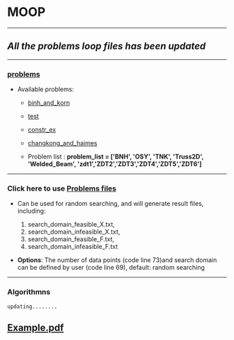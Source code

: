 # MOOP


----

## *All the problems loop files has been updated*

----
### [problems](https://en.wikipedia.org/wiki/Test_functions_for_optimization)
  
  
   - Available problems:
      - [binh_and_korn](https://en.wikipedia.org/wiki/File:Binh_and_Korn_function.pdf)
      - [test](https://en.wikipedia.org/wiki/File:Test_function_4_-_Binh.pdf)
      - [constr_ex](https://en.wikipedia.org/wiki/File:Constr-Ex_problem.pdf)
      - [changkong_and_haimes](https://en.wikipedia.org/wiki/File:Chakong_and_Haimes_function.pdf)
  
      - Problem list : **problem_list = ['BNH', 'OSY', 'TNK', 'Truss2D', 'Welded_Beam', 'zdt1','ZDT2','ZDT3','ZDT4','ZDT5','ZDT6']**

----

### Click here to use [Problems files](https://github.com/wuyoscar/MOOP/tree/master/Loop%20files/problems)
   - Can be used for random searching, and will generate result files, including:
      1. search_domain_feasible_X.txt, 
      2. search_domain_infeasible_X.txt, 
      3. search_domain_feasible_F.txt, 
      4. search_domain_infeasible_F.txt

   - **Options**: The number of data points (code line 73)and search domain can be defined by user (code line 69), default: random searching

----
### Algorithmns



```
updating........
```

## [Example.pdf](https://github.com/wuyoscar/MOOP/files/6605887/week3.pdf)
